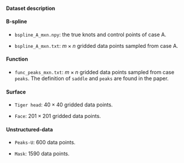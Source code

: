 #### Dataset description

#### B-spline

- `bspline_A_mxn.npy`: the true knots and control points of case A.

- `bspline_A_mxn.txt`: $m\times n$ gridded data points sampled  from case A.



#### Function

- `func_peaks_mxn.txt`: $m\times n$ gridded data points sampled  from case `peaks`. The definition of `saddle` and `peaks` are found in the paper.



#### Surface

- `Tiger head`: $40\times 40$ gridded data points.

- `Face`: $201\times 201$ gridded data points.



#### Unstructured-data

- `Peaks-U`: $600$ data points.

- `Mask`: $1590$ data points.



